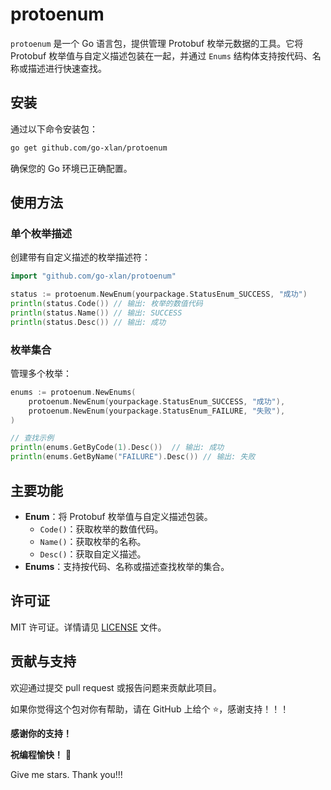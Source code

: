 # protoenum

`protoenum` 是一个 Go 语言包，提供管理 Protobuf 枚举元数据的工具。它将 Protobuf 枚举值与自定义描述包装在一起，并通过 `Enums` 结构体支持按代码、名称或描述进行快速查找。

## 安装

通过以下命令安装包：

```sh
go get github.com/go-xlan/protoenum
```

确保您的 Go 环境已正确配置。

## 使用方法

### 单个枚举描述

创建带有自定义描述的枚举描述符：

```go
import "github.com/go-xlan/protoenum"

status := protoenum.NewEnum(yourpackage.StatusEnum_SUCCESS, "成功")
println(status.Code()) // 输出: 枚举的数值代码
println(status.Name()) // 输出: SUCCESS
println(status.Desc()) // 输出: 成功
```

### 枚举集合

管理多个枚举：

```go
enums := protoenum.NewEnums(
    protoenum.NewEnum(yourpackage.StatusEnum_SUCCESS, "成功"),
    protoenum.NewEnum(yourpackage.StatusEnum_FAILURE, "失败"),
)

// 查找示例
println(enums.GetByCode(1).Desc())  // 输出: 成功
println(enums.GetByName("FAILURE").Desc()) // 输出: 失败
```

## 主要功能

- **Enum**：将 Protobuf 枚举值与自定义描述包装。
    - `Code()`：获取枚举的数值代码。
    - `Name()`：获取枚举的名称。
    - `Desc()`：获取自定义描述。
- **Enums**：支持按代码、名称或描述查找枚举的集合。

## 许可证

MIT 许可证。详情请见 [LICENSE](LICENSE) 文件。

## 贡献与支持

欢迎通过提交 pull request 或报告问题来贡献此项目。

如果你觉得这个包对你有帮助，请在 GitHub 上给个 ⭐，感谢支持！！！

**感谢你的支持！**

**祝编程愉快！** 🎉

Give me stars. Thank you!!!
